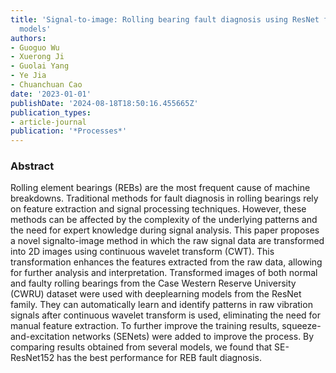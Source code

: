 ```yaml
---
title: 'Signal-to-image: Rolling bearing fault diagnosis using ResNet family deep-learning
  models'
authors:
- Guoguo Wu
- Xuerong Ji
- Guolai Yang
- Ye Jia
- Chuanchuan Cao
date: '2023-01-01'
publishDate: '2024-08-18T18:50:16.455665Z'
publication_types:
- article-journal
publication: '*Processes*'
---
```

### Abstract

Rolling element bearings (REBs) are the most frequent cause of machine breakdowns. Traditional methods for fault diagnosis in rolling bearings rely on feature extraction and signal processing techniques. However, these methods can be affected by the complexity of the underlying patterns and the need for expert knowledge during signal analysis. This paper proposes a novel signalto-image method in which the raw signal data are transformed into 2D images using continuous wavelet transform (CWT). This transformation enhances the features extracted from the raw data, allowing for further analysis and interpretation. Transformed images of both normal and faulty rolling bearings from the Case Western Reserve University (CWRU) dataset were used with deeplearning models from the ResNet family. They can automatically learn and identify patterns in raw vibration signals after continuous wavelet transform is used, eliminating the need for manual feature extraction. To further improve the training results, squeeze-and-excitation networks (SENets) were added to improve the process. By comparing results obtained from several models, we found that SE-ResNet152 has the best performance for REB fault diagnosis.